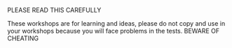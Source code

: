PLEASE READ THIS CAREFULLY

These workshops are for learning and ideas, 
please do not copy and use in your workshops because you will face problems in the tests.
BEWARE OF CHEATING
